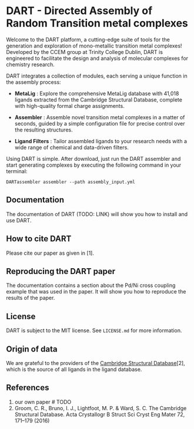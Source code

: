 
# DART - Directed Assembly of Random Transition metal complexes
Welcome to the DART platform, a cutting-edge suite of tools for the generation and exploration of mono-metallic transition metal complexes! Developed by the CCEM group at Trinity College Dublin, DART is engineered to facilitate the design and analysis of molecular complexes for chemistry research.

DART integrates a collection of modules, each serving a unique function in the assembly process:

- **MetaLig** :
    Explore the comprehensive MetaLig database with 41,018 ligands extracted from the Cambridge Structural Database, complete with high-quality formal charge assignments.

- **Assembler** :
    Assemble novel transition metal complexes in a matter of seconds, guided by a simple configuration file for precise control over the resulting structures.

- **Ligand Filters** :
    Tailor assembled ligands to your research needs with a wide range of chemical and data-driven filters.

Using DART is simple. After download, just run the DART assembler and start generating complexes by executing the following command in your terminal:

    DARTassembler assembler --path assembly_input.yml

## Documentation
The documentation of DART (TODO: LINK) will show you how to install and use DART.

## How to cite DART
Please cite our paper as given in [1].

## Reproducing the DART paper
The documentation contains a section about the Pd/Ni cross coupling example that was used in the paper. It will show you how to reproduce the results of the paper.

## License
DART is subject to the MIT license. See `LICENSE.md` for more information.

## Origin of data
We are grateful to the providers of the [Cambridge Structural Database](https://www.ccdc.cam.ac.uk/structures/)[2], which is the source of all ligands in the ligand database.

## References
1. our own paper # TODO
2. Groom, C. R., Bruno, I. J., Lightfoot, M. P. & Ward, S. C. The Cambridge Structural Database. Acta Crystallogr B Struct Sci Cryst Eng Mater 72, 171–179 (2016) 

